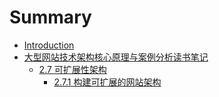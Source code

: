 # Summary

* [Introduction](README.md)
* [大型网站技术架构核心原理与案例分析读书笔记](chapter1.md)
  * [2.7 可扩展性架构](chapter1/27.md)
    * [2.7.1 构建可扩展的网站架构](chapter1/27/271.md)

